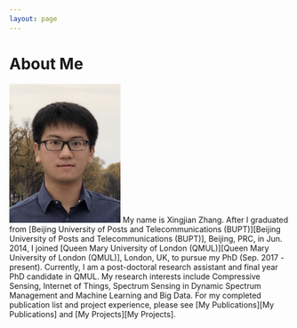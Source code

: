 ```yaml
---
layout: page
---
```


# About Me

<img src="/images/xingjian1.jpg" class="floatpic" width="200" height="250">
My name is Xingjian Zhang. After I graduated from [Beijing University of Posts and Telecommunications (BUPT)][Beijing University of Posts and Telecommunications (BUPT)], Beijing, PRC, in Jun. 2014, I joined [Queen Mary University of London (QMUL)][Queen Mary University of London (QMUL)], London, UK, to pursue my PhD (Sep. 2017 - present). Currently, I am a post-doctoral research assistant and final year PhD candidate in QMUL. My research interests include Compressive Sensing, Internet of Things, Spectrum Sensing in Dynamic Spectrum Management and Machine Learning and Big Data. For my completed publication list and project experience, please see [My Publications][My Publications] and [My Projects][My Projects].


[Beijing University of Posts and Telecommunications (BUPT)]: http://english.bupt.edu.cn/
[Queen Mary University of London (QMUL)]: http://www.qmul.ac.uk/
[My Publications]: http://www.zhangxingjian.com/publications/
[My Projects]: http://www.zhangxingjian.com/projects/

